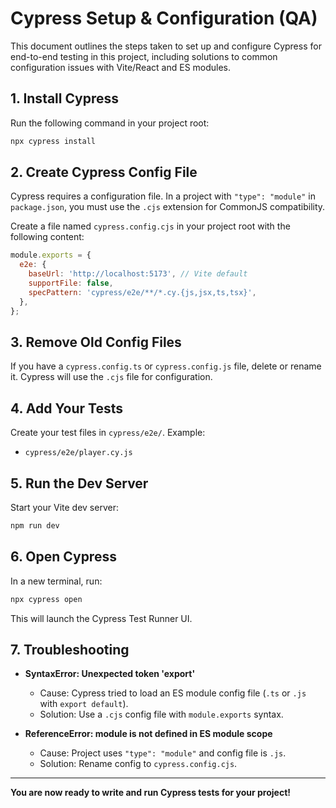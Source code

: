 # Cypress Setup & Configuration (QA)

This document outlines the steps taken to set up and configure Cypress for end-to-end testing in this project, including solutions to common configuration issues with Vite/React and ES modules.

## 1. Install Cypress

Run the following command in your project root:

```sh
npx cypress install
```

## 2. Create Cypress Config File

Cypress requires a configuration file. In a project with `"type": "module"` in `package.json`, you must use the `.cjs` extension for CommonJS compatibility.

Create a file named `cypress.config.cjs` in your project root with the following content:

```js
module.exports = {
  e2e: {
    baseUrl: 'http://localhost:5173', // Vite default
    supportFile: false,
    specPattern: 'cypress/e2e/**/*.cy.{js,jsx,ts,tsx}',
  },
};
```

## 3. Remove Old Config Files

If you have a `cypress.config.ts` or `cypress.config.js` file, delete or rename it. Cypress will use the `.cjs` file for configuration.

## 4. Add Your Tests

Create your test files in `cypress/e2e/`. Example:

- `cypress/e2e/player.cy.js`

## 5. Run the Dev Server

Start your Vite dev server:

```sh
npm run dev
```

## 6. Open Cypress

In a new terminal, run:

```sh
npx cypress open
```

This will launch the Cypress Test Runner UI.

## 7. Troubleshooting

- **SyntaxError: Unexpected token 'export'**
  - Cause: Cypress tried to load an ES module config file (`.ts` or `.js` with `export default`).
  - Solution: Use a `.cjs` config file with `module.exports` syntax.

- **ReferenceError: module is not defined in ES module scope**
  - Cause: Project uses `"type": "module"` and config file is `.js`.
  - Solution: Rename config to `cypress.config.cjs`.

---

**You are now ready to write and run Cypress tests for your project!** 